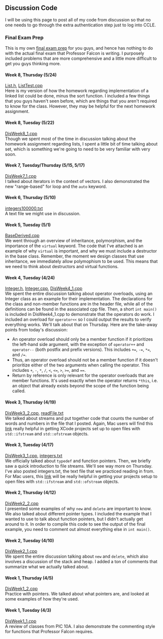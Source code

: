 ## Discussion Code

I will be using this page to post all of my code from discussion so that no one needs to go through the extra authentication step just to log into CCLE.

### Final Exam Prep
This is my own [final exam prep](final_prep.html) for you guys, and hence has nothing to do with the actual final exam that Professor Falcon is writing. I purposely included problems that are more comprehensive and a little more difficult to get you guys thinking more.

#### Week 8, Thursday (5/24)
<a href="Code/List.h" download>List.h</a>, <a href="Code/ListTest.cpp" download>ListTest.cpp</a><br>
Here is my version of how the homework regarding implementation of a linked list could be done, minus the sort function. I included a few things that you guys haven't seen before, which are things that you aren't required to know for the class. However, they may be helpful for the next homework assignment.

#### Week 8, Tuesday (5/22)
<a href="Code/DisWeek8_1.cpp" download>DisWeek8_1.cpp</a><br>
Though we spent most of the time in discussion talking about the homework assignment regarding lists, I spent a little bit of time talking about set, which is something we're going to need to be very familiar with very soon. 

#### Week 7, Tuesday/Thursday (5/15, 5/17)
<a href="Code/DisWeek7_1.cpp" download>DisWeek7_1.cpp</a><br>
I talked about iterators in the context of vectors. I also demonstrated the new "range-based" for loop and the `auto` keyword. 

#### Week 6, Thursday (5/10)
<a href="Code/integers100000.txt" download>integers100000.txt</a><br>
A text file we might use in discussion.

#### Week 5, Tuesday (5/1)
<a href="Code/BaseDerived.cpp" download>BaseDerived.cpp</a><br>
We went through an overview of inheritance, polymorphism, and the importance of the `virtual` keyword. The code that I've attached is an example of why `virtual` is important, and why we must include a destructor in the base class. Remember, the moment we design classes that use inheritance, we immediately allow polymophism to be used. This means that we need to think about destructors and virtual functions.

#### Week 4, Tuesday (4/24)
<a href="Code/Integer.h" download>Integer.h</a>, <a href="Code/Integer.cpp" download>Integer.cpp</a>, <a href="Code/DisWeek4_1.cpp" download>DisWeek4_1.cpp</a><br>
We spent the entire discussion talking about operator overloads, using an Integer class as an example for their implementation. The declarations for the class and non-member functions are in the header file, while all of the definitions can be found in the associated cpp file. Then, a short `int main()` is included in DisWeek4_1.cpp to demonstrate that the operators do work. I included an overload for `operator<<` so I could output the results to verify everything works. We'll talk about that on Thursday. Here are the take-away points from today's discussion:
* An operator overload should only be a member function if it prioritizes the left-hand side argument, with the exception of `operator++` and `operator--` (both postfix and prefix versions). This includes `+=`, `-=`, `*=`, and `/=`.
* Thus, an operator overload should not be a member function if it doesn't prioritize either of the two arguments when calling the operator. This includes `+`, `-`, `*`, `/`, `<`, `<=`, `>`, `>=`, and `==`.
* Return by reference is only relevant for the operator overloads that are member functions. It's used exactly when the operator returns `*this`, i.e. an object that already exists beyond the scope of the function being called. 

#### Week 3, Thursday (4/19)
<a href="Code/DisWeek3_2.cpp" download>DisWeek3_2.cpp</a>, <a href="Code/readFile.txt" download>readFile.txt</a><br>
We talked about streams and put together code that counts the number of words and numbers in the file that I posted. Again, Mac users will find this [link](https://stackoverflow.com/questions/23438393/new-to-xcode-cant-open-files-in-c) really helpful in getting XCode projects set up to open files with `std::ifstream` and `std::ofstream` objects.

#### Week 3, Tuesday (4/17)
<a href="Code/DisWeek3_1.cpp" download>DisWeek3_1.cpp</a>, <a href="Code/integers.txt" download>integers.txt</a><br>
We officially talked about `typedef` and function pointers. Then, we briefly saw a quick introduction to file streams. We'll see way more on Thursday. I've also posted integers.txt, the text file that we practiced reading in from. For Mac users, this [link](https://stackoverflow.com/questions/23438393/new-to-xcode-cant-open-files-in-c) will be really helpful in getting your projects setup to open files with `std::ifstream` and `std::ofstream` objects. 

#### Week 2, Thursday (4/12)
<a href="Code/DisWeek2_2.cpp" download>DisWeek2_2.cpp</a><br>
I presented some examples of why `new` and `delete` are important to know. We also talked about different pointer types. I included the example that I wanted to use to talk about function pointers, but I didn't actually get around to it. In order to compile this code to see the output of the final example, you need to comment out almost everything else in `int main()`.

#### Week 2, Tuesday (4/10)
<a href="Code/DisWeek2_1.cpp" download>DisWeek2_1.cpp</a><br>
We spent the entire discussion talking about `new` and `delete`, which also involves a discussion of the stack and heap. I added a ton of comments that summarize what we actually talked about. 

#### Week 1, Thursday (4/5)
<a href="Code/DisWeek1_2.cpp" download>DisWeek1_2.cpp</a><br>
Practice with pointers. We talked about what pointers are, and looked at some examples of how they're used. 

#### Week 1, Tuesday (4/3)
<a href="Code/DisWeek1_1.cpp" download>DisWeek1_1.cpp</a><br>
A review of classes from PIC 10A. I also demonstrate the commenting style for functions that Professor Falcon requires. 

